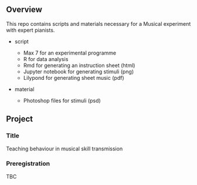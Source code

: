 ## Overview
This repo contains scripts and materials necessary for a Musical experiment with expert pianists.
- script
    + Max 7 for an experimental programme
    + R for data analysis
    + Rmd for generating an instruction sheet (html)
    + Jupyter notebook for generating stimuli (png)
    + Lilypond for generating sheet music (pdf)
    
- material
    + Photoshop files for stimuli (psd)

## Project
### Title
Teaching behaviour in musical skill transmission

### Preregistration
TBC